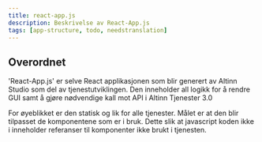 ```yaml
---
title: react-app.js
description: Beskrivelse av React-App.js
tags: [app-structure, todo, needstranslation]
---
```


## Overordnet

'React-App.js' er selve React applikasjonen som blir generert av Altinn Studio som 
del av tjenestutviklingen. Den inneholder all logikk for å rendre GUI samt å gjøre nødvendige
kall mot API i Altinn Tjenester 3.0 

For øyeblikket er den statisk og lik for alle tjenester. Målet er at den blir tilpasset de komponentene som er i bruk.
Dette slik at javascript koden ikke i inneholder referanser til komponenter ikke brukt i tjenesten.





